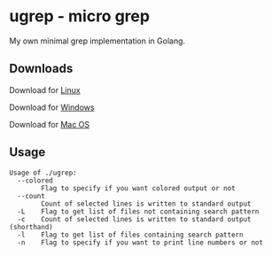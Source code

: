 # ugrep - micro grep


My own minimal grep implementation in Golang.

## Downloads

Download for [Linux](https://github.com/darkLord19/ugrep/releases/download/0.9/ugrep)

Download for [Windows](https://github.com/darkLord19/ugrep/releases/download/0.9/ugrep.exe)

Download for [Mac OS](https://github.com/darkLord19/ugrep/releases/download/0.9/ugrep_macos)

## Usage
```
Usage of ./ugrep:
  --colored
    	Flag to specify if you want colored output or not
  --count
    	Count of selected lines is written to standard output
  -L	Flag to get list of files not containing search pattern
  -c	Count of selected lines is written to standard output (shorthand)
  -l	Flag to get list of files containing search pattern
  -n	Flag to specify if you want to print line numbers or not
```

